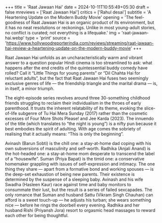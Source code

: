 +++
title = 'Raat Jawaan Hai'
date = 2024-10-11T10:55:49+05:30
draft = false
mreviews = ['Raat Jawaan Hai']
critics = ['Rahul desai']
subtitle = 'A Heartening Update on the Modern Buddy Movie'
opening = 'The feel-goodness of Raat Jawaan Hai is an organic product of its environment, but it has no neat resolutions or reckonings. Unlike in most young-adult stories, no conflict is curated; not everything is a lifequake.'
img = 'raat-jawaan-hai.webp'
type = 'print'
source = 'https://www.hollywoodreporterindia.com/reviews/streaming/raat-jawaan-hai-review-a-heartening-update-on-the-modern-buddy-movie'
+++

Raat Jawaan Hai unfolds as an uncharacteristically warm and vibrant answer to a question popular Hindi cinema is too streamlined to ask: what happens after the end credits of the quintessential buddy comedy have rolled? Call it “Little Things for young parents” or “Dil Chahta Hai for reluctant adults”, but the fact that Raat Jawaan Hai fuses two seemingly exclusive genres of life — the friendship triangle and the marital drama — is, in itself, a minor triumph.

The eight-episode series revolves around three 30-something childhood friends struggling to reclaim their individualism in the throes of early parenthood. It trusts the inherent relatability of its theme, evoking the slice-of-life subgenre of Tu Hai Mera Sunday (2017) rather than the cosmetic excesses of Four More Shots Please! and Jee Karda (2023). The innuendo of the title (which translates to “the night is young”) is a nifty pun because it best embodies the spirit of adulting. With age comes the sobriety of realising that it actually means: “This is only the beginning”.

Avinash (Barun Sobti) is the chill one: a stay-at-home dad coping with his own subversions of masculinity and self-worth. Radhika (Anjali Anand) is the hot-headed one: a stay-at-home mom desperate to transcend the label of a “housewife”. Suman (Priya Bapat) is the timid one: a conservative homemaker grappling with issues of self-expression and intimacy. The one thing they share — apart from a formative bond and working spouses — is the deep-set exhaustion of being new parents. Their existence is determined by the suspense of a sleeping baby. Avinash and his wife Swadha (Hasleen Kaur) race against time and baby monitors to consummate their lust, but the result is a series of failed sexcapades. The only romance that Suman and husband Sattu (Vikram Singh Chauhan) can afford is a sweet touch-up — he adjusts his turban; she wears something nice — before he rings the doorbell every evening. Radhika and her husband Rishi (Priyansh Jora) resort to orgasmic head massages to reward each other for being thoughtful.
